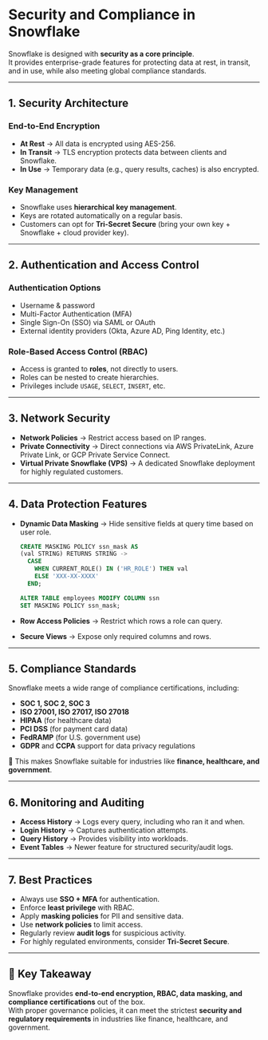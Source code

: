 # Security and Compliance in Snowflake

Snowflake is designed with **security as a core principle**.  
It provides enterprise-grade features for protecting data at rest, in transit, and in use, while also meeting global compliance standards.

---

## 1. Security Architecture

### End-to-End Encryption
- **At Rest** → All data is encrypted using AES-256.  
- **In Transit** → TLS encryption protects data between clients and Snowflake.  
- **In Use** → Temporary data (e.g., query results, caches) is also encrypted.  

### Key Management
- Snowflake uses **hierarchical key management**.  
- Keys are rotated automatically on a regular basis.  
- Customers can opt for **Tri-Secret Secure** (bring your own key + Snowflake + cloud provider key).  

---

## 2. Authentication and Access Control

### Authentication Options
- Username & password  
- Multi-Factor Authentication (MFA)  
- Single Sign-On (SSO) via SAML or OAuth  
- External identity providers (Okta, Azure AD, Ping Identity, etc.)  

### Role-Based Access Control (RBAC)
- Access is granted to **roles**, not directly to users.  
- Roles can be nested to create hierarchies.  
- Privileges include `USAGE`, `SELECT`, `INSERT`, etc.  

---

## 3. Network Security

- **Network Policies** → Restrict access based on IP ranges.  
- **Private Connectivity** → Direct connections via AWS PrivateLink, Azure Private Link, or GCP Private Service Connect.  
- **Virtual Private Snowflake (VPS)** → A dedicated Snowflake deployment for highly regulated customers.  

---

## 4. Data Protection Features

- **Dynamic Data Masking** → Hide sensitive fields at query time based on user role.  
  ```sql
  CREATE MASKING POLICY ssn_mask AS
  (val STRING) RETURNS STRING ->
    CASE
      WHEN CURRENT_ROLE() IN ('HR_ROLE') THEN val
      ELSE 'XXX-XX-XXXX'
    END;

  ALTER TABLE employees MODIFY COLUMN ssn
  SET MASKING POLICY ssn_mask;
  ```

- **Row Access Policies** → Restrict which rows a role can query.  
- **Secure Views** → Expose only required columns and rows.  

---

## 5. Compliance Standards

Snowflake meets a wide range of compliance certifications, including:  
- **SOC 1, SOC 2, SOC 3**  
- **ISO 27001, ISO 27017, ISO 27018**  
- **HIPAA** (for healthcare data)  
- **PCI DSS** (for payment card data)  
- **FedRAMP** (for U.S. government use)  
- **GDPR** and **CCPA** support for data privacy regulations  

📌 This makes Snowflake suitable for industries like **finance, healthcare, and government**.

---

## 6. Monitoring and Auditing

- **Access History** → Logs every query, including who ran it and when.  
- **Login History** → Captures authentication attempts.  
- **Query History** → Provides visibility into workloads.  
- **Event Tables** → Newer feature for structured security/audit logs.  

---

## 7. Best Practices

- Always use **SSO + MFA** for authentication.  
- Enforce **least privilege** with RBAC.  
- Apply **masking policies** for PII and sensitive data.  
- Use **network policies** to limit access.  
- Regularly review **audit logs** for suspicious activity.  
- For highly regulated environments, consider **Tri-Secret Secure**.  

---

## 📌 Key Takeaway
Snowflake provides **end-to-end encryption, RBAC, data masking, and compliance certifications** out of the box.  
With proper governance policies, it can meet the strictest **security and regulatory requirements** in industries like finance, healthcare, and government.
